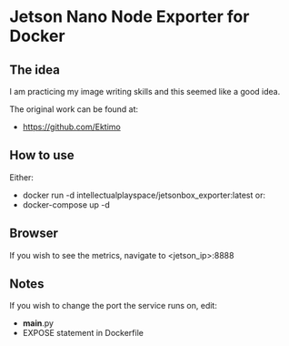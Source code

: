 # Jetson Nano Node Exporter for Docker

## The idea

I am practicing my image writing skills and this seemed like a good idea.

The original work can be found at:
 - https://github.com/Ektimo

## How to use
Either:
 - docker run -d intellectualplayspace/jetsonbox_exporter:latest
or:
 - docker-compose up -d

## Browser

If you wish to see the metrics, navigate to <jetson_ip>:8888

## Notes

If you wish to change the port the service runs on, edit:
 - __main__.py
 - EXPOSE statement in Dockerfile
